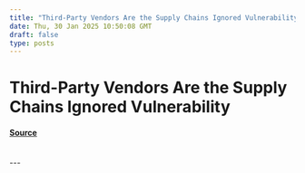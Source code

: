 ```yaml
---
title: "Third-Party Vendors Are the Supply Chains Ignored Vulnerability"
date: Thu, 30 Jan 2025 10:50:08 GMT
draft: false
type: posts
---
```

# Third-Party Vendors Are the Supply Chains Ignored Vulnerability









#### [Source](https://hackernoon.com/third-party-vendors-are-the-supply-chains-ignored-vulnerability?source=rss)

<br/>
---
